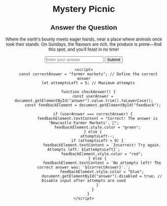 <!DOCTYPE html>

<html lang="en">
<head>
    <meta charset="UTF-8">
    <meta name="viewport" content="width=device-width, initial-scale=1.0">
    <title>Clue Solver</title>
    <style>
        body { font-family: Arial, sans-serif; text-align: center; margin: 50px; }
        #feedback { font-weight: bold; margin-top: 10px; }
    </style>
</head>
<body>
    <h1>Mystery Picnic</h1>
<html lang="en">
<head>
    <meta charset="UTF-8">
    <meta name="viewport" content="width=device-width, initial-scale=1.0">
    <title>Question with Attempts</title>
    <style>
        body { font-family: Arial, sans-serif; text-align: center; margin: 50px; }
        #feedback { font-weight: bold; margin-top: 10px; }
    </style>


<html lang="en">
<head>
    <meta charset="UTF-8">
    <meta name="viewport" content="width=device-width, initial-scale=1.0">
    <title>Question with Attempts</title>
    <style>
        body { font-family: Arial, sans-serif; text-align: center; margin: 50px; }
        #feedback { font-weight: bold; margin-top: 10px; }
    </style>
</head>
<body>
    <h2>Answer the Question</h2>
    <p id="question">Where the earth’s bounty meets eager hands, near a place where animals once took their stands. On Sundays, the flavours are rich, the produce is prime—find this spot, and you’ll feast in no time!</p>
    <input type="text" id="answer" placeholder="Enter your answer">
    <button onclick="checkAnswer()">Submit</button>
    <p id="feedback"></p>

    <script>
        const correctAnswer = "farmer markets"; // Define the correct answer
        let attemptsLeft = 5; // Maximum attempts

        function checkAnswer() {
            const userAnswer = document.getElementById("answer").value.trim().toLowerCase();
            const feedbackElement = document.getElementById("feedback");

            if (userAnswer === correctAnswer) {
                feedbackElement.textContent = "Correct! The answer is 'Newcastle Farmer Markets'. 🎉";
                feedbackElement.style.color = "green";
            } else {
                attemptsLeft--;
                if (attemptsLeft > 0) {
                    feedbackElement.textContent = `Incorrect! Try again. Attempts left: ${attemptsLeft}`;
                    feedbackElement.style.color = "red";
                } else {
                    feedbackElement.textContent = `No attempts left! The correct answer was: '${correctAnswer}'.`;
                    feedbackElement.style.color = "blue";
                    document.getElementById("answer").disabled = true; // Disable input after attempts are used
                }
            }
        }
    </script>
</body>
</html>
